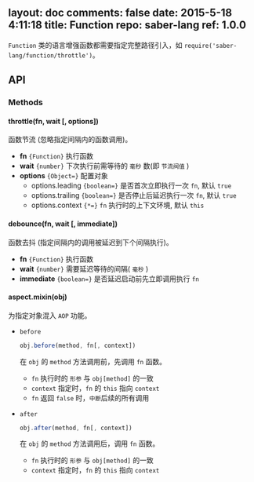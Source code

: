 layout: doc
comments: false
date: 2015-5-18 4:11:18
title: Function
repo: saber-lang
ref: 1.0.0
---

`Function` 类的语言增强函数都需要指定完整路径引入，如 `require('saber-lang/function/throttle')`。

## API

### Methods

#### throttle(fn, wait [, options])

函数节流 (忽略指定间隔内的函数调用)。

+ **fn** `{Function}` 执行函数
+ **wait** `{number}` 下次执行前需等待的 `毫秒` 数(即 `节流阀值` )
+ **options** `{Object=}` 配置对象
    + options.leading `{boolean=}` 是否首次立即执行一次 `fn`, 默认 `true`
    + options.trailing `{boolean=}` 是否停止后延迟执行一次 `fn`, 默认 `true`
    + options.context `{*=}` `fn` 执行时的上下文环境, 默认 `this`

#### debounce(fn, wait [, immediate])

函数去抖 (指定间隔内的调用被延迟到下个间隔执行)。

+ **fn** `{Function}` 执行函数
+ **wait** `{number}` 需要延迟等待的间隔( `毫秒` )
+ **immediate** `{boolean=}` 是否延迟启动前先立即调用执行 `fn`

#### aspect.mixin(obj)

为指定对象混入 `AOP` 功能。

+ `before`

    ```javascript
    obj.before(method, fn[, context])
    ```

    在 `obj` 的 `method` 方法调用前，先调用 `fn` 函数。
    
    * `fn` 执行时的 `形参` 与 `obj[method]` 的一致
    * `context` 指定时，`fn` 的 `this` 指向 `context`
    * `fn` 返回 `false` 时，`中断`后续的所有调用

+ `after`

    ```javascript
    obj.after(method, fn[, context])
    ```

    在 `obj` 的 `method` 方法调用后，调用 `fn` 函数。

    * `fn` 执行时的 `形参` 与 `obj[method]` 的一致
    * `context` 指定时，`fn` 的 `this` 指向 `context`